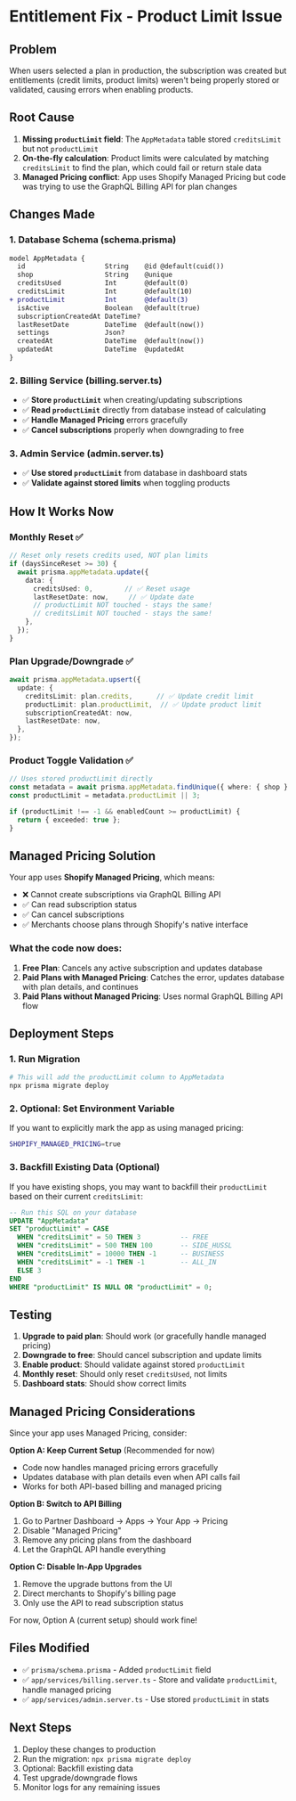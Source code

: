 # Entitlement Fix - Product Limit Issue

## Problem
When users selected a plan in production, the subscription was created but entitlements (credit limits, product limits) weren't being properly stored or validated, causing errors when enabling products.

## Root Cause
1. **Missing `productLimit` field**: The `AppMetadata` table stored `creditsLimit` but not `productLimit`
2. **On-the-fly calculation**: Product limits were calculated by matching `creditsLimit` to find the plan, which could fail or return stale data
3. **Managed Pricing conflict**: App uses Shopify Managed Pricing but code was trying to use the GraphQL Billing API for plan changes

## Changes Made

### 1. Database Schema (schema.prisma)
```diff
model AppMetadata {
  id                    String    @id @default(cuid())
  shop                  String    @unique
  creditsUsed           Int       @default(0)
  creditsLimit          Int       @default(10)
+ productLimit          Int       @default(3)
  isActive              Boolean   @default(true)
  subscriptionCreatedAt DateTime?
  lastResetDate         DateTime  @default(now())
  settings              Json?
  createdAt             DateTime  @default(now())
  updatedAt             DateTime  @updatedAt
}
```

### 2. Billing Service (billing.server.ts)
- ✅ **Store `productLimit`** when creating/updating subscriptions
- ✅ **Read `productLimit`** directly from database instead of calculating
- ✅ **Handle Managed Pricing** errors gracefully
- ✅ **Cancel subscriptions** properly when downgrading to free

### 3. Admin Service (admin.server.ts)
- ✅ **Use stored `productLimit`** from database in dashboard stats
- ✅ **Validate against stored limits** when toggling products

## How It Works Now

### Monthly Reset ✅
```typescript
// Reset only resets credits used, NOT plan limits
if (daysSinceReset >= 30) {
  await prisma.appMetadata.update({
    data: {
      creditsUsed: 0,        // ✅ Reset usage
      lastResetDate: now,     // ✅ Update date
      // productLimit NOT touched - stays the same!
      // creditsLimit NOT touched - stays the same!
    },
  });
}
```

### Plan Upgrade/Downgrade ✅
```typescript
await prisma.appMetadata.upsert({
  update: {
    creditsLimit: plan.credits,      // ✅ Update credit limit
    productLimit: plan.productLimit,  // ✅ Update product limit
    subscriptionCreatedAt: now,
    lastResetDate: now,
  },
});
```

### Product Toggle Validation ✅
```typescript
// Uses stored productLimit directly
const metadata = await prisma.appMetadata.findUnique({ where: { shop } });
const productLimit = metadata.productLimit || 3;

if (productLimit !== -1 && enabledCount >= productLimit) {
  return { exceeded: true };
}
```

## Managed Pricing Solution

Your app uses **Shopify Managed Pricing**, which means:
- ❌ Cannot create subscriptions via GraphQL Billing API
- ✅ Can read subscription status
- ✅ Can cancel subscriptions
- ✅ Merchants choose plans through Shopify's native interface

### What the code now does:
1. **Free Plan**: Cancels any active subscription and updates database
2. **Paid Plans with Managed Pricing**: Catches the error, updates database with plan details, and continues
3. **Paid Plans without Managed Pricing**: Uses normal GraphQL Billing API flow

## Deployment Steps

### 1. Run Migration
```bash
# This will add the productLimit column to AppMetadata
npx prisma migrate deploy
```

### 2. Optional: Set Environment Variable
If you want to explicitly mark the app as using managed pricing:
```bash
SHOPIFY_MANAGED_PRICING=true
```

### 3. Backfill Existing Data (Optional)
If you have existing shops, you may want to backfill their `productLimit` based on their current `creditsLimit`:

```sql
-- Run this SQL on your database
UPDATE "AppMetadata" 
SET "productLimit" = CASE 
  WHEN "creditsLimit" = 50 THEN 3          -- FREE
  WHEN "creditsLimit" = 500 THEN 100       -- SIDE_HUSSL
  WHEN "creditsLimit" = 10000 THEN -1      -- BUSINESS
  WHEN "creditsLimit" = -1 THEN -1         -- ALL_IN
  ELSE 3
END
WHERE "productLimit" IS NULL OR "productLimit" = 0;
```

## Testing

1. **Upgrade to paid plan**: Should work (or gracefully handle managed pricing)
2. **Downgrade to free**: Should cancel subscription and update limits
3. **Enable product**: Should validate against stored `productLimit`
4. **Monthly reset**: Should only reset `creditsUsed`, not limits
5. **Dashboard stats**: Should show correct limits

## Managed Pricing Considerations

Since your app uses Managed Pricing, consider:

**Option A: Keep Current Setup** (Recommended for now)
- Code now handles managed pricing errors gracefully
- Updates database with plan details even when API calls fail
- Works for both API-based billing and managed pricing

**Option B: Switch to API Billing**
1. Go to Partner Dashboard → Apps → Your App → Pricing
2. Disable "Managed Pricing"
3. Remove any pricing plans from the dashboard
4. Let the GraphQL API handle everything

**Option C: Disable In-App Upgrades**
1. Remove the upgrade buttons from the UI
2. Direct merchants to Shopify's billing page
3. Only use the API to read subscription status

For now, Option A (current setup) should work fine!

## Files Modified
- ✅ `prisma/schema.prisma` - Added `productLimit` field
- ✅ `app/services/billing.server.ts` - Store and validate `productLimit`, handle managed pricing
- ✅ `app/services/admin.server.ts` - Use stored `productLimit` in stats

## Next Steps
1. Deploy these changes to production
2. Run the migration: `npx prisma migrate deploy`
3. Optional: Backfill existing data
4. Test upgrade/downgrade flows
5. Monitor logs for any remaining issues

